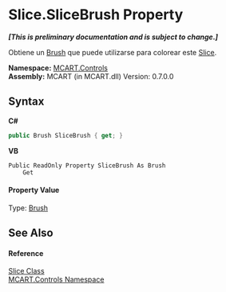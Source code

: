 # Slice.SliceBrush Property 
 _**\[This is preliminary documentation and is subject to change.\]**_

Obtiene un <a href="http://msdn2.microsoft.com/es-es/library/ms634880" target="_blank">Brush</a> que puede utilizarse para colorear este <a href="3e9e5a54-7858-7ced-36fe-222892674015">Slice</a>.

**Namespace:**&nbsp;<a href="1c9d7a8e-81d4-838a-f87d-7379b253b6ce">MCART.Controls</a><br />**Assembly:**&nbsp;MCART (in MCART.dll) Version: 0.7.0.0

## Syntax

**C#**<br />
``` C#
public Brush SliceBrush { get; }
```

**VB**<br />
``` VB
Public ReadOnly Property SliceBrush As Brush
	Get
```


#### Property Value
Type: <a href="http://msdn2.microsoft.com/es-es/library/ms634880" target="_blank">Brush</a>

## See Also


#### Reference
<a href="3e9e5a54-7858-7ced-36fe-222892674015">Slice Class</a><br /><a href="1c9d7a8e-81d4-838a-f87d-7379b253b6ce">MCART.Controls Namespace</a><br />